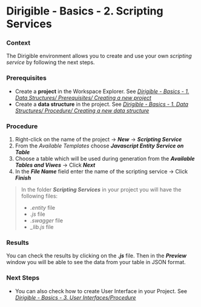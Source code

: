 # Dirigible - Basics - 2. Scripting Services

### **Context**

The Dirigible environment allows you to create  and use your own *scripting service* by following the next steps.

### **Prerequisites**

* Create a **project** in the Workspace Explorer. See [*Dirigible - Basics - 1. Data Structures/ Prerequisites/ Creating a new project*][1]
*  Create a **data structure** in the project. See [*Dirigible - Basics - 1. Data Structures/ Procedure/ Creating a new data structure*][1]
 
### **Procedure**
 
1. Right-click on the name of the project -> __*New*__ -> __*Scripting Service*__
2. From the *Available Templates* choose  __*Javascript Entity Service on Table*__
3. Choose a table which will be used during generation from the __*Available Tables and Viwes*__  -> Click __*Next*__
4. In the __*File Name*__ field enter the name of the scripting service -> Click __*Finish*__

> In the folder __*Scripting Services*__ in your project you will have the following files:
> * *.entity* file
> * *.js* file
> * *.swagger* file
> * *_lib.js* file

### **Results**

You can check the results by clicking on the __*.js*__ file. Then in the __*Preview*__ window you will be able to see the data from your table in JSON format.
    
### **Next Steps**
* You can also check how to create User Interface in your Project. See [_Dirigible - Basics - 3. User Interfaces/Procedure_][2]

[1]: https://github.com/dirigiblelabs/curriculum/tree/master/TeodoraBancheva/WrittenDocumentation/DataStructures.md
[2]: https://github.com/dirigiblelabs/curriculum/tree/master/TeodoraBancheva/WrittenDocumentation/UserInterfaces.md
